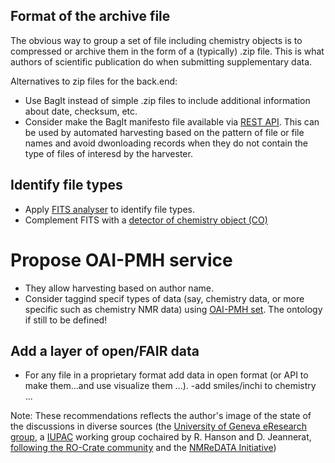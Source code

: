 ## Format of the archive file
The obvious way to group a set of file including chemistry objects is to compressed or archive them in the form of a (typically) .zip file. This is what authors of scientific publication do when submitting supplementary data.

Alternatives to zip files for the back.end:
- Use BagIt instead of simple .zip files to include additional information about date, checksum, etc.
- Consider make the BagIt manifesto file available via [REST API](https://restfulapi.net/). This can be used by automated harvesting based on the pattern of file or file names and avoid dwonloading records when they do not contain the type of files of interesd by the harvester.

## Identify file types
- Apply [FITS analyser](https://projects.iq.harvard.edu/fits) to identify file types.
- Complement FITS with a [detector of chemistry object (CO)](chemisty_object_detector.md)

# Propose OAI-PMH service
- They allow harvesting based on author name.
- Consider taggind specif types of data (say, chemistry data, or more specific such as chemistry NMR data) using [OAI-PMH set](http://www.openarchives.org/OAI/openarchivesprotocol.html#SelectiveHarvestingandSets). The ontology if still to be defined!

## Add a layer of open/FAIR data 
- For any file in a proprietary format add data in open format (or API to make them...and use visualize them ...).
-add smiles/inchi to chemistry ...

Note: These recommendations reflects the author's image of the state of the discussions in diverse sources (the [University of Geneva eResearch group](https://www.unige.ch/eresearch/en), a [IUPAC](https://iupac.org/who-we-are/committees/committee-details/?body_code=024) working group cochaired by R. Hanson and D. Jeannerat, [following the RO-Crate community](https://researchobject.github.io/ro-crate/) and the [NMReDATA Initiative](nmredata.org))
